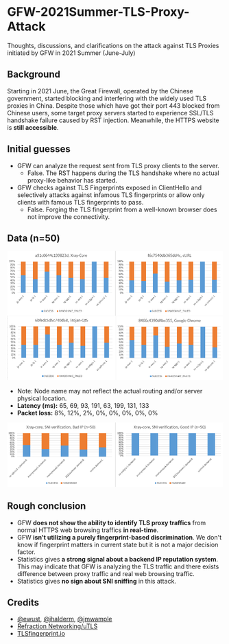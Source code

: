 # GFW-2021Summer-TLS-Proxy-Attack
Thoughts, discussions, and clarifications on the attack against TLS Proxies initiated by GFW in 2021 Summer (June-July)

## Background

Starting in 2021 June, the Great Firewall, operated by the Chinese government, started blocking and interfering with the widely used TLS proxies in China. Despite those which have got their port 443 blocked from Chinese users, some target proxy servers started to experience SSL/TLS handshake failure caused by RST injection. Meanwhile, the HTTPS website is **still accessible**.

## Initial guesses

- GFW can analyze the request sent from TLS proxy clients to the server.
  - False. The RST happens during the TLS handshake where no actual proxy-like behavior has started.
- GFW checks against TLS Fingerprints exposed in ClientHello and selectively attacks against infamous TLS fingerprints or allow only clients with famous TLS fingerprints to pass.
  - False. Forging the TLS fingerprint from a well-known browser does not improve the connectivity.

## Data (n=50)

<img src="https://raw.githubusercontent.com/Gaukas/GFW-2021Summer-TLS-Proxy-Attack/master/data/Stat.png">

- Note: Node name may not reflect the actual routing and/or server physical location. 
- **Latency (ms):** 65, 69, 93, 191, 63, 199, 131, 133
- **Packet loss:** 8%, 12%, 2%, 0%, 0%, 0%, 0%, 0%

<img src="https://raw.githubusercontent.com/Gaukas/GFW-2021Summer-TLS-Proxy-Attack/master/data/SNI_verification.png">

## Rough conclusion

- GFW **does not show the ability to identify TLS proxy traffics** from normal HTTPS web browsing traffics **in real-time**.
- GFW **isn't utilizing a purely fingerprint-based discrimination**. We don't know if fingerprint matters in current state but it is not a major decision factor.
- Statistics gives **a strong signal about a backend IP reputation system**. This may indicate that GFW is analyzing the TLS traffic and there exists difference between proxy traffic and real web browsing traffic.
- Statistics gives **no sign about SNI sniffing** in this attack.

## Credits 

- [@ewust](https://github.com/ewust), [@jhalderm](https://github.com/jhalderm), [@jmwample](https://github.com/jmwample)
- [Refraction Networking/uTLS](https://github.com/refraction-networking/utls)
- [TLSfingerprint.io](https://tlsfingerprint.io/)
